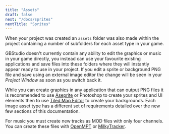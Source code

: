 ```yaml
---
title: "Assets"
draft: false
next: "/docs/sprites"
nextTitle: "Sprites"
---
```


When your project was created an `assets` folder was also made within the project containing a number of subfolders for each asset type in your game.

GBStudio doesn't currently contain any ability to edit the graphics or music in your game directly, you instead can use your favourite existing applications and save files into these folders where they will instantly appear ready to use in your project. If you edit a sprite or background PNG file and save using an external image editor the change will be seen in your _Project Window_ as soon as you switch back it.

While you can create graphics in any application that can output PNG files it is recommended to use [Aseprite](https://www.aseprite.org/) or Photoshop to create your sprites and UI elements then to use [Tiled Map Editor](https://www.mapeditor.org/) to create your backgrounds. Each image asset type has a different set of requirements detailed over the new few sections of this documentation.

For music you must create new tracks as MOD files with only four channels. You can create these files with [OpenMPT](https://openmpt.org/) or [MilkyTracker](https://milkytracker.titandemo.org/).
